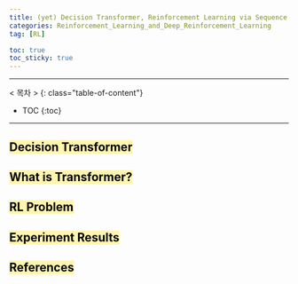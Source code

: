 ```yaml
---
title: (yet) Decision Transformer, Reinforcement Learning via Sequence Modeling
categories: Reinforcement_Learning_and_Deep_Reinforcement_Learning
tag: [RL]

toc: true
toc_sticky: true
---
```


---
< 목차 >
{: class="table-of-content"}
* TOC
{:toc}
---


## <mark style='background-color: #fff5b1'> Decision Transformer </mark>

## <mark style='background-color: #fff5b1'> What is Transformer? </mark>

## <mark style='background-color: #fff5b1'> RL Problem </mark>

## <mark style='background-color: #fff5b1'> Experiment Results </mark>

## <mark style='background-color: #fff5b1'> References </mark>



